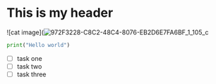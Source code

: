 # This is my header
![cat image](![972F3228-C8C2-48C4-8076-EB2D6E7FA6BF_1_105_c](https://github.com/user-attachments/assets/48b21c78-35aa-4ebb-b51a-b532b79bf0e7)

``` python
print("Hello world")
```
- [ ] task one
- [ ] task two
- [ ] task three
